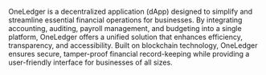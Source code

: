 OneLedger is a decentralized application (dApp) designed to simplify and streamline essential financial operations for businesses. By integrating accounting, auditing, payroll management, and budgeting into a single platform, OneLedger offers a unified solution that enhances efficiency, transparency, and accessibility. Built on blockchain technology, OneLedger ensures secure, tamper-proof financial record-keeping while providing a user-friendly interface for businesses of all sizes.
